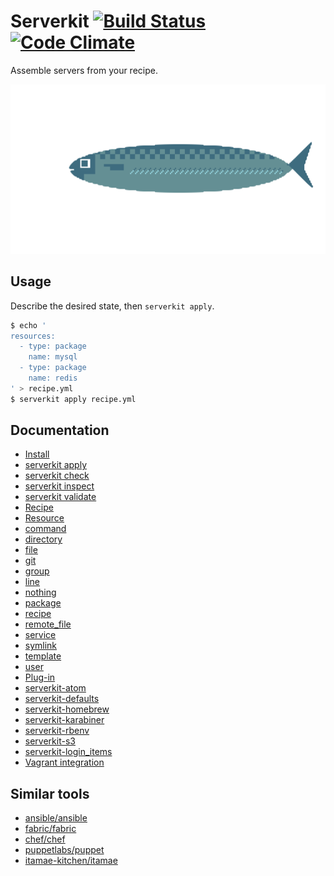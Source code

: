 # Serverkit [![Build Status](https://travis-ci.org/serverkit/serverkit.svg)](https://travis-ci.org/serverkit/serverkit) [![Code Climate](https://codeclimate.com/github/serverkit/serverkit/badges/gpa.svg)](https://codeclimate.com/github/serverkit/serverkit)
Assemble servers from your recipe.

![Server (thx 1041uuu)](/images/server.png)

## Usage
Describe the desired state, then `serverkit apply`.

```sh
$ echo '
resources:
  - type: package
    name: mysql
  - type: package
    name: redis
' > recipe.yml
$ serverkit apply recipe.yml
```

## Documentation
- [Install](/doc/install.md)
- [serverkit apply](/doc/action_apply.md)
- [serverkit check](/doc/action_check.md)
- [serverkit inspect](/doc/action_inspect.md)
- [serverkit validate](/doc/action_validate.md)
- [Recipe](/doc/recipe.md)
- [Resource](/doc/resource.md)
 - [command](/doc/resource_command.md)
 - [directory](/doc/resource_directory.md)
 - [file](/doc/resource_file.md)
 - [git](/doc/resource_git.md)
 - [group](/doc/resource_group.md)
 - [line](/doc/resource_line.md)
 - [nothing](/doc/resource_nothing.md)
 - [package](/doc/resource_package.md)
 - [recipe](/doc/resource_recipe.md)
 - [remote_file](/doc/resource_remote_file.md)
 - [service](/doc/resource_service.md)
 - [symlink](/doc/resource_symlink.md)
 - [template](/doc/resource_template.md)
 - [user](/doc/resource_user.md)
- [Plug-in](/doc/plug_in.md)
 - [serverkit-atom](https://github.com/serverkit/serverkit-atom)
 - [serverkit-defaults](https://github.com/serverkit/serverkit-defaults)
 - [serverkit-homebrew](https://github.com/serverkit/serverkit-homebrew)
 - [serverkit-karabiner](https://github.com/serverkit/serverkit-karabiner)
 - [serverkit-rbenv](https://github.com/serverkit/serverkit-rbenv)
 - [serverkit-s3](https://github.com/serverkit/serverkit-s3)
 - [serverkit-login_items](https://github.com/take/serverkit-login_items)
- [Vagrant integration](/doc/vagrant_integration.md)

## Similar tools
- [ansible/ansible](https://github.com/ansible/ansible)
- [fabric/fabric](https://github.com/fabric/fabric)
- [chef/chef](https://github.com/chef/chef)
- [puppetlabs/puppet](https://github.com/puppetlabs/puppet)
- [itamae-kitchen/itamae](https://github.com/itamae-kitchen/itamae)
